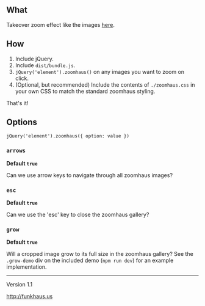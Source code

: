 ## What
Takeover zoom effect like the images [here](http://funkhaus.us/14153/an-afternoon-with-an-la-icon-the-stahl-house/).

## How
1. Include jQuery.
1. Include `dist/bundle.js`.
1. `jQuery('element').zoomhaus()` on any images you want to zoom on click.
1. (Optional, but recommended) Include the contents of `./zoomhaus.css` in your own CSS to match the standard zoomhaus styling.

That's it!

## Options

`jQuery('element').zoomhaus({ option: value })`

### `arrows`

**Default `true`**

Can we use arrow keys to navigate through all zoomhaus images?

### `esc`

**Default `true`**

Can we use the 'esc' key to close the zoomhaus gallery?

### `grow`

**Default `true`**

Will a cropped image grow to its full size in the zoomhaus gallery? See the `.grow-demo` div on the included demo (`npm run dev`) for an example implementation.

-------

Version 1.1

http://funkhaus.us
